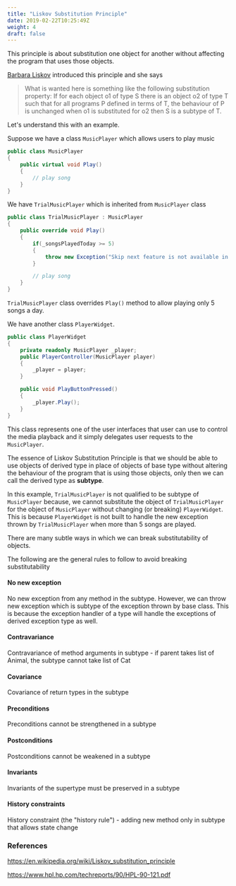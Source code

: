 ```yaml
---
title: "Liskov Substitution Principle"
date: 2019-02-22T10:25:49Z
weight: 4
draft: false
---
```


This principle is about substitution one object for another without affecting the program that uses those objects.

[Barbara Liskov](https://en.wikipedia.org/wiki/Barbara_Liskov) introduced this principle and she says

> What is wanted here is something like the following substitution property: If for each object o1 of type S there is an object o2 of type T such that for all programs P defined in terms of T, the behaviour of P is unchanged when o1 is substituted for o2 then S is a subtype of T.

Let's understand this with an example. 

Suppose we have a class `MusicPlayer` which allows users to play music

``` csharp
public class MusicPlayer
{
    public virtual void Play()
    {
        // play song
    }
}
```

We have `TrialMusicPlayer` which is inherited from `MusicPlayer` class

``` csharp
public class TrialMusicPlayer : MusicPlayer
{
    public override void Play()
    {
        if(_songsPlayedToday >= 5)
        {
            throw new Exception("Skip next feature is not available in Trial player");
        }

        // play song
    }
}
```

`TrialMusicPlayer` class overrides `Play()` method to allow playing only 5 songs a day.

We have another class `PlayerWidget`.

``` csharp
public class PlayerWidget
{
    private readonly MusicPlayer _player;
    public PlayerController(MusicPlayer player)
    {
        _player = player;
    }

    public void PlayButtonPressed()
    {
        _player.Play();
    }
}
```
 This class represents one of the user interfaces that user can use to control the media playback and it simply delegates user requests to the `MusicPlayer`.

The essence of Liskov Substitution Principle is that we should be able to use objects of derived type in place of objects of base type without altering the behaviour of the program that is using those objects, only then we can call the derived type as **subtype**.

In this example, `TrialMusicPlayer` is not qualified to be subtype of `MusicPlayer` because, we cannot substitute the object of `TrialMusicPlayer` for the object of `MusicPlayer` without changing (or breaking) `PlayerWidget`. This is because `PlayerWidget` is not built to handle the new exception thrown by `TrialMusicPlayer` when more than 5 songs are played.

There are many subtle ways in which we can break substitutability of objects. 

The following are the general rules to follow to avoid breaking substitutability

#### No new exception
No new exception from any method in the subtype. However, we can throw new exception which is subtype of the exception thrown by base class. This is because the exception handler of a type will handle the exceptions of derived exception type as well.

#### Contravariance
Contravariance of method arguments in subtype - if parent takes list of Animal, the subtype cannot take list of Cat

#### Covariance
Covariance of return types in the subtype

#### Preconditions
Preconditions cannot be strengthened in a subtype

#### Postconditions
Postconditions cannot be weakened in a subtype

#### Invariants
Invariants of the supertype must be preserved in a subtype

#### History constraints
History constraint (the "history rule") - adding new method only in subtype that allows state change


### References

https://en.wikipedia.org/wiki/Liskov_substitution_principle

https://www.hpl.hp.com/techreports/90/HPL-90-121.pdf